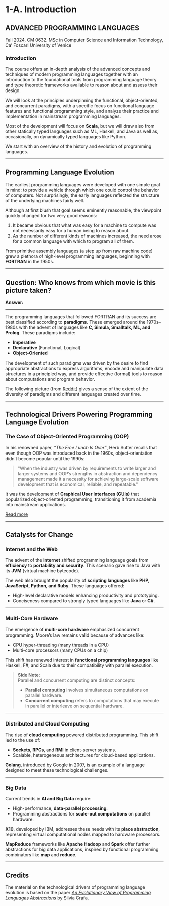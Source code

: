 # 1-A. Introduction

## ADVANCED PROGRAMMING LANGUAGES  
Fall 2024, CM 0632. MSc in Computer Science and Information Technology, Ca’ Foscari University of Venice

### Introduction  
The course offers an in-depth analysis of the advanced concepts and techniques of modern programming languages together with an introduction to the foundational tools from programming language theory and type theoretic frameworks available to reason about and assess their design.

We will look at the principles underpinning the functional, object-oriented, and concurrent paradigms, with a specific focus on functional language features and functional programming style, and analyze their practice and implementation in mainstream programming languages.

Most of the development will focus on **Scala**, but we will draw also from other statically typed languages such as ML, Haskell, and Java as well as, occasionally, on dynamically typed languages like Python.

We start with an overview of the history and evolution of programming languages.

---

## Programming Language Evolution  
The earliest programming languages were developed with one simple goal in mind: to provide a vehicle through which one could control the behavior of computers. Not surprisingly, the early languages reflected the structure of the underlying machines fairly well.

Although at first blush that goal seems eminently reasonable, the viewpoint quickly changed for two very good reasons:

1. It became obvious that what was easy for a machine to compute was not necessarily easy for a human being to reason about.  
2. As the number of different kinds of machines increased, the need arose for a common language with which to program all of them.

From primitive assembly languages (a step up from raw machine code) grew a plethora of high-level programming languages, beginning with **FORTRAN** in the 1950s.

---

## Question: Who knows from which movie is this picture taken?  
**Answer:**  

---

The programming languages that followed FORTRAN and its success are best classified according to **paradigms**. These emerged around the 1970s–1980s with the advent of languages like **C, Simula, Smalltalk, ML, and Prolog**. These paradigms include:

- **Imperative**
- **Declarative** (Functional, Logical)
- **Object-Oriented**

The development of such paradigms was driven by the desire to find appropriate abstractions to express algorithms, encode and manipulate data structures in a principled way, and provide effective (formal) tools to reason about computations and program behavior.

The following picture (from [Reddit](https://www.reddit.com)) gives a sense of the extent of the diversity of paradigms and different languages created over time.  

---

## Technological Drivers Powering Programming Language Evolution  

### The Case of Object-Oriented Programming (OOP)  
In his renowned paper, *“The Free Lunch Is Over”*, Herb Sutter recalls that even though OOP was introduced back in the 1960s, object-orientation didn’t become popular until the 1990s:  

> "When the industry was driven by requirements to write larger and larger systems and OOP’s strengths in abstraction and dependency management made it a necessity for achieving large-scale software development that is economical, reliable, and repeatable."

It was the development of **Graphical User Interfaces (GUIs)** that popularized object-oriented programming, transitioning it from academia into mainstream applications.

[Read more](https://www.cs.utexas.edu/~lin/cs380p/Free_Lunch.pdf)  

---

## Catalysts for Change  

### Internet and the Web  
The advent of the **Internet** shifted programming language goals from **efficiency** to **portability and security**. This scenario gave rise to Java with its **JVM** (virtual machine bytecode).

The web also brought the popularity of **scripting languages** like **PHP, JavaScript, Python, and Ruby**. These languages offered:

- High-level declarative models enhancing productivity and prototyping.  
- Conciseness compared to strongly typed languages like **Java** or **C#**.  

---

### Multi-Core Hardware  
The emergence of **multi-core hardware** emphasized concurrent programming. Moore’s law remains valid because of advances like:

- CPU hyper-threading (many threads in a CPU)  
- Multi-core processors (many CPUs on a chip)

This shift has renewed interest in **functional programming languages** like Haskell, F#, and Scala due to their compatibility with parallel execution.

> **Side Note:**  
> Parallel and concurrent computing are distinct concepts:  
> - **Parallel computing** involves simultaneous computations on parallel hardware.  
> - **Concurrent computing** refers to computations that may execute in parallel or interleave on sequential hardware.

---

### Distributed and Cloud Computing  
The rise of **cloud computing** powered distributed programming. This shift led to the use of:

- **Sockets, RPCs**, and **RMI** in client-server systems.  
- Scalable, heterogeneous architectures for cloud-based applications.  

**Golang**, introduced by Google in 2007, is an example of a language designed to meet these technological challenges.

---

### Big Data  
Current trends in **AI and Big Data** require:  

- High-performance, **data-parallel processing**.  
- Programming abstractions for **scale-out computations** on parallel hardware.  

**X10**, developed by IBM, addresses these needs with its **place abstraction**, representing virtual computational nodes mapped to hardware processors.

**MapReduce** frameworks like **Apache Hadoop** and **Spark** offer further abstractions for big data applications, inspired by functional programming combinators like **map** and **reduce**.

---

## Credits  
The material on the technological drivers of programming language evolution is based on the paper [*An Evolutionary View of Programming Languages Abstractions*](https://arxiv.org/pdf/1507.07719.pdf) by Silvia Crafa.
